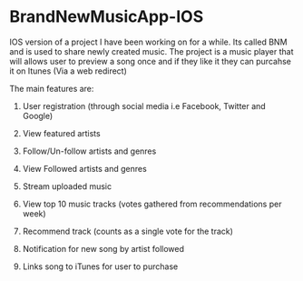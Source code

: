 # BrandNewMusicApp-IOS
IOS version of a project I have been working on for a while. Its called BNM and is used to share newly created music. The project is a music player
that will allows user to preview a song once and if they like it they can purcahse it on Itunes (Via a web redirect)

The main features are:

1. User registration (through social media i.e Facebook, Twitter and Google)

2. View featured artists 

3. Follow/Un-follow artists and genres

4. View Followed artists and genres

5. Stream uploaded music

6. View top 10 music tracks (votes gathered from recommendations per week)

7. Recommend track (counts as a single vote for the track)

8. Notification for new song by artist followed

9. Links song to iTunes for user to purchase
